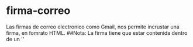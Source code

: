 # firma-correo
Las firmas de correo electronico como Gmail, nos permite incrustar una firma, en fomrato HTML.
##Nota: La firma tiene que estar contenida dentro de un '<table>'
